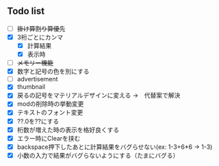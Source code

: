## Todo list
- [ ] ~~掛け算割り算優先~~
- [x] 3桁ごとにカンマ
  - [x] 計算結果
  - [x] 表示時
- [ ] ~~メモリー機能~~
- [x] 数字と記号の色を別にする
- [ ] advertisement
- [x] thumbnail
- [x] 戻るの記号をマテリアルデザインに変える →　代替案で解決
- [x] modの削除時の挙動変更
- [x] テキストのフォント変更
- [x] ??.0を??にする
- [x] 桁数が増えた時の表示を格好良くする
- [x] エラー時にClearを挟む
- [x] backspace押下したあとに計算結果をバグらせない(ex: 1-3+6*6 → 1-3)
- [x] 小数の入力で結果がバグらないようにする（たまにバグる）
